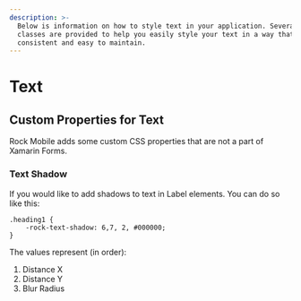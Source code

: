 ```yaml
---
description: >-
  Below is information on how to style text in your application. Several utility
  classes are provided to help you easily style your text in a way that is
  consistent and easy to maintain.
---
```


# Text

## Custom Properties for Text

Rock Mobile adds some custom CSS properties that are not a part of Xamarin Forms.

### Text Shadow

If you would like to add shadows to text in Label elements. You can do so like this:

```text
.heading1 {
    -rock-text-shadow: 6,7, 2, #000000;
}
```

The values represent \(in order\):

1. Distance X
2. Distance Y
3. Blur Radius

